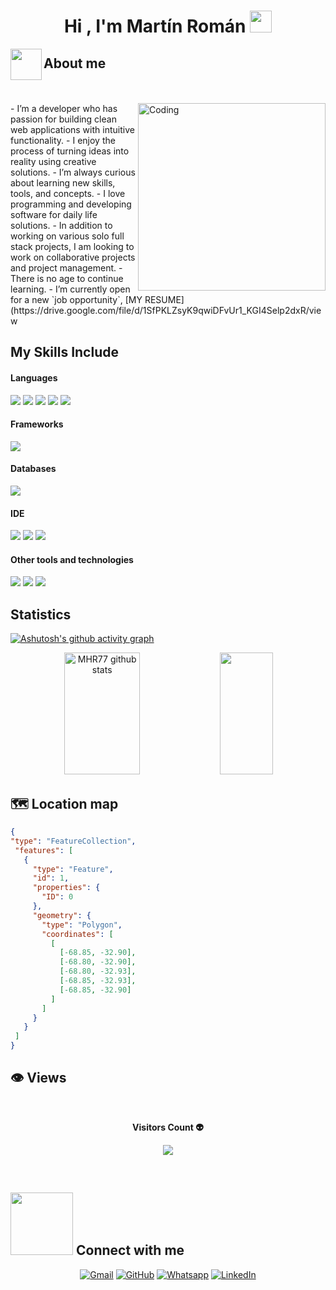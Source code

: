<h1 align="center">Hi , I'm Martín Román <img src="https://media.giphy.com/media/hvRJCLFzcasrR4ia7z/giphy.gif" width="35"></h1>
<p align="center">

<!---------------------------------------------------------------------------------------------------------------------------->
<img align="left" src = "https://user-images.githubusercontent.com/63050133/156777293-72a6e681-2582-4a9d-ad92-09d1181d47c7.gif" width = 50px height=50px>
<h2 align="left" font-weight="bold">About me</h2>  
<br><br>
<img align="right" alt="Coding" width="300" src="https://i.pinimg.com/originals/81/17/8b/81178b47a8598f0c81c4799f2cdd4057.gif">
- I’m a developer who has passion for building clean web applications with intuitive functionality.
- I enjoy the process of turning ideas into reality using creative solutions.
- I’m always curious about learning new skills, tools, and concepts.
- I love programming and developing software for daily life solutions.
- In addition to working on various solo full stack projects,  I am looking to work on collaborative projects and project management.
- There is no age to continue learning. 
- I’m currently open for a new `job opportunity`,  [MY RESUME](https://drive.google.com/file/d/1SfPKLZsyK9qwiDFvUr1_KGI4Selp2dxR/view 




<br>


<!------------------------------------------------------------------------------------------------------------------------------------------>	

## My Skills Include

<h4> Languages </h4>
<span> 
  <img src="https://img.shields.io/badge/HTML5-E34F26?style=for-the-badge&logo=html5&logoColor=white">
  <img src="https://img.shields.io/badge/CSS3-1572B6?style=for-the-badge&logo=css3&logoColor=white">
  <img src="https://img.shields.io/badge/JavaScript-F7DF1E?style=for-the-badge&logo=javascript&logoColor=black">
  <img src="https://img.shields.io/badge/Java-ED8B00?style=for-the-badge&logo=java&logoColor=white">
  <img src="https://img.shields.io/badge/Python-3776AB?style=for-the-badge&logo=python&logoColor=white">
</span>

<!--------------------------------------------------------------------------------------------------------------------------------------------------------------------------->

<h4> Frameworks </h4>
<span>
  <img src="https://img.shields.io/badge/Bootstrap-563D7C?style=for-the-badge&logo=bootstrap&logoColor=white">
</span>

<h4> Databases </h4>
<span>
 <img src="https://img.shields.io/badge/MySQL-00758F?style=for-the-badge&logo=mysql&logoColor=white">

</span>

<!---------------------------------------------------------------------------------------------------------------------------------------------------------------------------------->
<h4> IDE </h4>
<span>
<img src="https://img.shields.io/badge/NetBeans-1B6AC6?style=for-the-badge&logo=apache-netbeans&logoColor=white">

<img src="https://img.shields.io/badge/Visual_Studio_Code-0078D4?style=for-the-badge&logo=visual%20studio%20code&logoColor=white">

<img src="https://img.shields.io/badge/IntelliJ_IDEA-2C2255?style=for-the-badge&logo=intellij-idea&logoColor=white">

  <h4>Other tools and technologies</h4>
    <img src="https://img.shields.io/badge/Git-F05032?style=for-the-badge&logo=git&logoColor=white">
    <img src="https://img.shields.io/badge/GitHub-4078c0?style=for-the-badge&logo=github&logoColor=white">
  <img src="https://img.shields.io/badge/Xampp-F37623?style=for-the-badge&logo=xampp&logoColor=white">

</span>

<!---------------------------------------------------------------------------------------------------------------------------->

## Statistics
[![Ashutosh's github activity graph](https://github-readme-activity-graph.vercel.app/graph?username=MHR77&bg_color=0d1117&color=ffffff&line=33ff4f&point=f9fafa&area=true&hide_border=true)](https://github.com/ashutosh00710/github-readme-activity-graph)

<!---------------------------------------------------------------------------------------------------------------------------------------------------------------------->

<div align="center">  
  <img width="49%" height="195px" src="https://github-readme-stats.vercel.app/api?username=MHR77&show_icons=true&count_private=true&hide_border=true&title_color=33ff4f&icon_color=33ff4f&text_color=c9d1d9&bg_color=0d1117" alt="MHR77 github stats" /> 
  
  <img width="41%" height="195px" src="https://github-readme-stats.vercel.app/api/top-langs/?username=MHR77&layout=compact&hide_border=true&title_color=33ff4f&text_color=33ff4f&bg_color=0d1117" />
</div>

    
<!--------------------------------------------------------------------------------------------------------------------------------------------------------------------------------------->

## 🗺️ Location map

 ```geojson
{
 "type": "FeatureCollection",
  "features": [
    {
      "type": "Feature",
      "id": 1,
      "properties": {
        "ID": 0
      },
      "geometry": {
        "type": "Polygon",
        "coordinates": [
          [
            [-68.85, -32.90],
            [-68.80, -32.90],
            [-68.80, -32.93],
            [-68.85, -32.93],
            [-68.85, -32.90]
          ]
        ]
      }
    }
  ]
}
 ```


<!------------------------------------------------------------------------------------------------------------------------------------------->
 ## 👁️ Views
 
<div align="center">
<br><p align="centre"><b>Visitors Count 👽 </b></p>  
<p align="center"><img align="center" src="https://profile-counter.glitch.me/{MHR77}/count.svg" /></p> 
<br>
</div>
<!--------------------------------------------------------------------------------------------------------------------------------------------->

## <picture> <img src="https://github.com/7oSkaaa/7oSkaaa/blob/main/Images/Connect-with-me.gif?raw=true" width="100px"> </picture> Connect with me
<p align="center">
	<a href="mailto:martinrom77@gmail.com"><img img src="https://img.shields.io/badge/gmail-%23EA4335.svg?style=plastic&logo=gmail&logoColor=white" alt="Gmail"/></a>
	<a href="https://github.com/MHR77"><img src="https://img.shields.io/badge/github-%23181717.svg?style=plastic&logo=github&logoColor=white" alt="GitHub"/></a>
	<a href="https://wa.me/542615980015"><img src="https://img.shields.io/badge/whatsapp-%2325D366.svg?style=plastic&logo=whatsapp&logoColor=white" alt="Whatsapp"/></a>
	<a href="https://www.linkedin.com/in/martín-román-108a3826b/"><img src="https://img.shields.io/badge/linkedin-%230A66C2.svg?style=plastic&logo=linkedin&logoColor=white" alt="LinkedIn"/></a>
	

